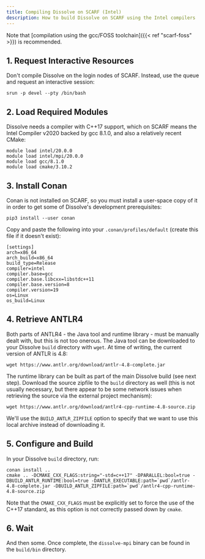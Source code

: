 ```yaml
---
title: Compiling Dissolve on SCARF (Intel)
description: How to build Dissolve on SCARF using the Intel compilers
---
```


Note that [compilation using the gcc/FOSS toolchain]({{< ref "scarf-foss" >}}) is recommended.

## 1. Request Interactive Resources

Don't compile Dissolve on the login nodes of SCARF. Instead, use the queue and request an interactive session:

```
srun -p devel --pty /bin/bash
```

## 2. Load Required Modules

Dissolve needs a compiler with C++17 support, which on SCARF means the Intel Compiler v2020 backed by gcc 8.1.0, and also a relatively recent CMake:

```
module load intel/20.0.0
module load intel/mpi/20.0.0
module load gcc/8.1.0
module load cmake/3.10.2
```

## 3. Install Conan

Conan is not installed on SCARF, so you must install a user-space copy of it in order to get some of Dissolve's development prerequisites:

```
pip3 install --user conan
```

Copy and paste the following into your `.conan/profiles/default` (create this file if it doesn't exist):

```
[settings]
arch=x86_64
arch_build=x86_64
build_type=Release
compiler=intel
compiler.base=gcc
compiler.base.libcxx=libstdc++11
compiler.base.version=8
compiler.version=19
os=Linux
os_build=Linux
```

## 4. Retrieve ANTLR4

Both parts of ANTLR4 - the Java tool and runtime library - must be manually dealt with, but this is not too onerous. The Java tool can be downloaded to your Dissolve `build` directory with `wget`. At time of writing, the current version of ANTLR is 4.8:

```
wget https://www.antlr.org/download/antlr-4.8-complete.jar
```

The runtime library can be built as part of the main Dissolve build (see next step). Download the source zipfile to the `build` directory as well (this is not usually necessary, but there appear to be some network issues when retrieving the source via the external project mechanism):

```
wget https://www.antlr.org/download/antlr4-cpp-runtime-4.8-source.zip
```

We'll use the `BUILD_ANTLR_ZIPFILE` option to specify that we want to use this local archive instead of downloading it.

## 5. Configure and Build

In your Dissolve `build` directory, run:

```
conan install ..
cmake .. -DCMAKE_CXX_FLAGS:string="-std=c++17" -DPARALLEL:bool=true -DBUILD_ANTLR_RUNTIME:bool=true -DANTLR_EXECUTABLE:path=`pwd`/antlr-4.8-complete.jar -DBUILD_ANTLR_ZIPFILE:path=`pwd`/antlr4-cpp-runtime-4.8-source.zip
```

Note that the `CMAKE_CXX_FLAGS` must be explicitly set to force the use of the C++17 standard, as this option is not correctly passed down by `cmake`.

## 6. Wait

And then some. Once complete, the `dissolve-mpi` binary can be found in the `build/bin` directory.
